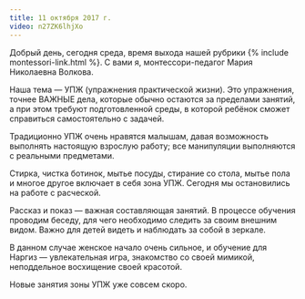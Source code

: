 ```yaml
---
title: 11 октября 2017 г.
video: n27ZK6lhjXo
---
```

Добрый день, сегодня среда, время выхода нашей рубрики {% include montessori-link.html %}. С вами я, монтессори-педагог
Мария Николаевна Волкова.

Наша тема — УПЖ (упражнения практической жизни). Это упражнения, точнее ВАЖНЫЕ дела, которые обычно остаются
за пределами занятий, а при этом требуют подготовленной среды, в которой ребёнок сможет справиться самостоятельно
с задачей.

<!--more-->
Традиционно УПЖ очень нравятся малышам, давая возможность выполнять настоящую взрослую работу; все манипуляции
выполняются с реальными предметами.

Стирка, чистка ботинок, мытье посуды, стирание со стола, мытье пола и многое другое включает в себя зона УПЖ.
Сегодня мы остановились на работе с расческой.

Рассказ и показ — важная составляющая занятий. В процессе обучения проводим беседу, для чего необходимо следить
за своим внешним видом. Важно для детей видеть и наблюдать за собой в зеркале.

В данном случае женское начало очень сильное, и обучение для Наргиз — увлекательная игра, знакомство со своей мимикой,
неподдельное восхищение своей красотой.

Новые занятия зоны УПЖ уже совсем скоро.
